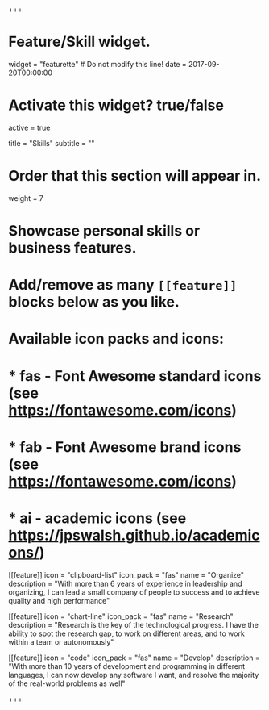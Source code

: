 +++
# Feature/Skill widget.
widget = "featurette"  # Do not modify this line!
date = 2017-09-20T00:00:00

# Activate this widget? true/false
active = true

title = "Skills"
subtitle = ""

# Order that this section will appear in.
weight = 7

# Showcase personal skills or business features.
# 
# Add/remove as many `[[feature]]` blocks below as you like.
# 
# Available icon packs and icons:
# * fas - Font Awesome standard icons (see https://fontawesome.com/icons)
# * fab - Font Awesome brand icons (see https://fontawesome.com/icons)
# * ai - academic icons (see https://jpswalsh.github.io/academicons/)

[[feature]]
  icon = "clipboard-list"
  icon_pack = "fas"
  name = "Organize"
  description = "With more than 6 years of experience in leadership and organizing, I can lead a small company of people to success and to achieve quality and high performance"
  
[[feature]]
  icon = "chart-line"
  icon_pack = "fas"
  name = "Research"
  description = "Research is the key of the technological progress. I have the ability to spot the research gap, to work on different areas, and to work within a team or autonomously"  
  
[[feature]]
  icon = "code"
  icon_pack = "fas"
  name = "Develop"
  description = "With more than 10 years of development and programming in different languages, I can now develop any software I want, and resolve the majority of the real-world problems as well"

+++
